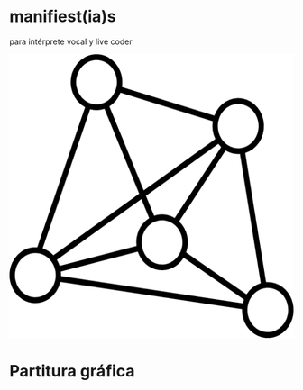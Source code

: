 # manifiest(ia)s

para intérprete vocal y live coder

![red](https://github.com/MarianneTeixido/manifiestas/blob/main/img/network.png) 

# Partitura gráfica



